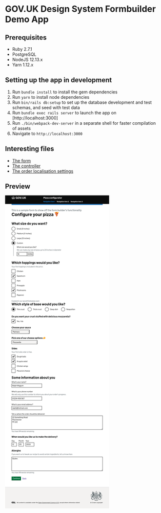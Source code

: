 # GOV.UK Design System Formbuilder Demo App

## Prerequisites

- Ruby 2.7.1
- PostgreSQL
- NodeJS 12.13.x
- Yarn 1.12.x

## Setting up the app in development

1. Run `bundle install` to install the gem dependencies
2. Run `yarn` to install node dependencies
3. Run `bin/rails db:setup` to set up the database development and test
   schemas, and seed with test data
4. Run `bundle exec rails server` to launch the app on [http://localhost:3000]
5. Run `./bin/webpack-dev-server` in a separate shell for faster compilation of assets
6. Navigate to `http://localhost:3000`

## Interesting files

* [The form](app/views/orders/_form.html.erb)
* [The controller](app/controllers/orders_controller.rb)
* [The order localisation settings](config/locales/orders.en.yml)

## Preview

![Screenshot of form](doc/form.png)
